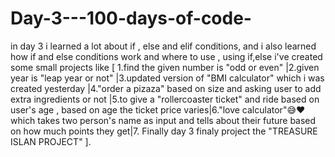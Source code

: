# Day-3---100-days-of-code-

in day 3 i learned a lot about if , else and elif conditions, and i also learned how if and else conditions work and where to use , using if,else i've created some small projects like [ 1.find the given number is "odd or even" |2.given year is "leap year or not" |3.updated version of "BMI calculator" which i was created yesterday |4."order a pizaza" based on size and asking user to add extra ingredients or not |5.to give a "rollercoaster ticket" and ride based on user's age , based on age the ticket price varies|6."love calculator"😅❤️ which takes two person's name as input and tells about their future based on how much points they get|7. Finally day 3 finaly project the "TREASURE ISLAN PROJECT" ].
